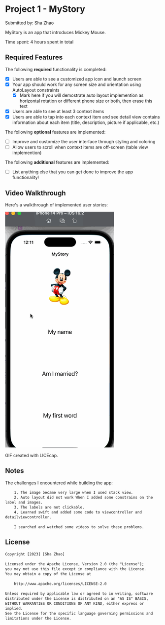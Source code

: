# Project 1 - MyStory

Submitted by: Sha Zhao

MyStory is an app that introduces Mickey Mouse.

Time spent: 4 hours spent in total

## Required Features

The following **required** functionality is completed:

- [x] Users are able to see a customized app icon and launch screen
- [x] Your app should work for any screen size and orientation using AutoLayout constraints
  - [x] Mark here if you will demostrate auto layout implemention as horizontal rotation or different phone size or both, then erase this text
- [x] Users are able to see at least 3 context items
- [x] Users are able to tap into each context item and see detail view contains information about each item (title, description, picture if applicable, etc.)
 
The following **optional** features are implemented:

- [ ] Improve and customize the user interface through styling and coloring
- [ ] Allow users to scroll when context items are off-screen (table view implemention)

The following **additional** features are implemented:

- [ ] List anything else that you can get done to improve the app functionality!

## Video Walkthrough

Here's a walkthrough of implemented user stories:

<img src='https://github.com/ZSS57/Codepath-MyStory/blob/main/MyStoryGIF-iphone-1.gif' title='Video Walkthrough' width='' alt='Video Walkthrough' />

GIF created with LICEcap.


## Notes

The challenges I encountered while building the app:

        1, The image became very large when I used stack view. 
        2, Auto layout did not work When I added some constrains on the label and images.
        3, The labels are not clickable. 
        4, Learned swift and added some code to viewcontroller and detailviewcontroller. 

        I searched and watched some videos to solve these problems.

## License

    Copyright [2023] [Sha Zhao]

    Licensed under the Apache License, Version 2.0 (the "License");
    you may not use this file except in compliance with the License.
    You may obtain a copy of the License at

        http://www.apache.org/licenses/LICENSE-2.0

    Unless required by applicable law or agreed to in writing, software
    distributed under the License is distributed on an "AS IS" BASIS,
    WITHOUT WARRANTIES OR CONDITIONS OF ANY KIND, either express or implied.
    See the License for the specific language governing permissions and
    limitations under the License.
